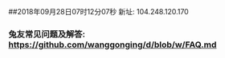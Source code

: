 ##2018年09月28日07时12分07秒 新址: 104.248.120.170
### 兔友常见问题及解答: https://github.com/wanggonging/d/blob/w/FAQ.md
